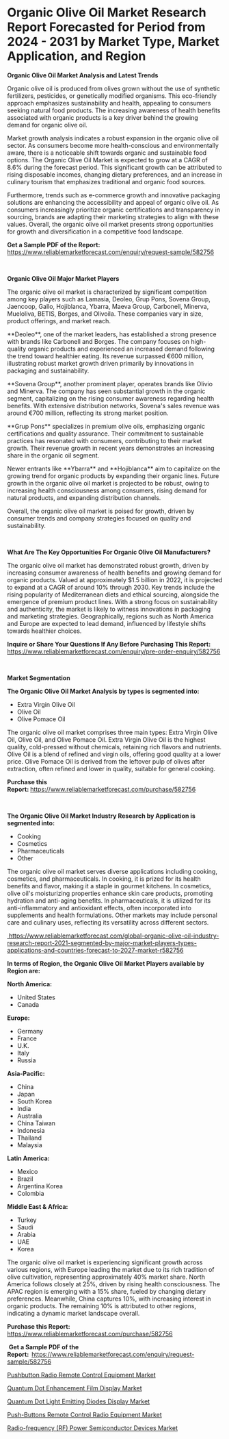 <p><h1>Organic Olive Oil Market Research Report Forecasted for Period from 2024 -  2031 by Market Type, Market Application, and Region</h1></p><p><strong>Organic Olive Oil Market Analysis and Latest Trends</strong></p>
<p><p>Organic olive oil is produced from olives grown without the use of synthetic fertilizers, pesticides, or genetically modified organisms. This eco-friendly approach emphasizes sustainability and health, appealing to consumers seeking natural food products. The increasing awareness of health benefits associated with organic products is a key driver behind the growing demand for organic olive oil.</p><p>Market growth analysis indicates a robust expansion in the organic olive oil sector. As consumers become more health-conscious and environmentally aware, there is a noticeable shift towards organic and sustainable food options. The Organic Olive Oil Market is expected to grow at a CAGR of 8.6% during the forecast period. This significant growth can be attributed to rising disposable incomes, changing dietary preferences, and an increase in culinary tourism that emphasizes traditional and organic food sources.</p><p>Furthermore, trends such as e-commerce growth and innovative packaging solutions are enhancing the accessibility and appeal of organic olive oil. As consumers increasingly prioritize organic certifications and transparency in sourcing, brands are adapting their marketing strategies to align with these values. Overall, the organic olive oil market presents strong opportunities for growth and diversification in a competitive food landscape.</p></p>
<p><strong>Get a Sample PDF of the Report:&nbsp;</strong> <a href="https://www.reliablemarketforecast.com/enquiry/request-sample/582756?utm_campaign=1080&utm_medium=2&utm_source=Github&utm_content=ia&utm_term=09122024&utm_id=organic-olive-oil">https://www.reliablemarketforecast.com/enquiry/request-sample/582756</a></p>
<p>&nbsp;</p>
<p><strong>Organic Olive Oil Major Market Players</strong></p>
<p><p>The organic olive oil market is characterized by significant competition among key players such as Lamasia, Deoleo, Grup Pons, Sovena Group, Jaencoop, Gallo, Hojiblanca, Ybarra, Maeva Group, Carbonell, Minerva, Mueloliva, BETIS, Borges, and Olivoila. These companies vary in size, product offerings, and market reach.</p><p>**Deoleo**, one of the market leaders, has established a strong presence with brands like Carbonell and Borges. The company focuses on high-quality organic products and experienced an increased demand following the trend toward healthier eating. Its revenue surpassed €600 million, illustrating robust market growth driven primarily by innovations in packaging and sustainability.</p><p>**Sovena Group**, another prominent player, operates brands like Olivio and Minerva. The company has seen substantial growth in the organic segment, capitalizing on the rising consumer awareness regarding health benefits. With extensive distribution networks, Sovena's sales revenue was around €700 million, reflecting its strong market position. </p><p>**Grup Pons** specializes in premium olive oils, emphasizing organic certifications and quality assurance. Their commitment to sustainable practices has resonated with consumers, contributing to their market growth. Their revenue growth in recent years demonstrates an increasing share in the organic oil segment.</p><p>Newer entrants like **Ybarra** and **Hojiblanca** aim to capitalize on the growing trend for organic products by expanding their organic lines. Future growth in the organic olive oil market is projected to be robust, owing to increasing health consciousness among consumers, rising demand for natural products, and expanding distribution channels.</p><p>Overall, the organic olive oil market is poised for growth, driven by consumer trends and company strategies focused on quality and sustainability.</p></p>
<p>&nbsp;</p>
<p><strong>What Are The Key Opportunities For Organic Olive Oil Manufacturers?</strong></p>
<p><p>The organic olive oil market has demonstrated robust growth, driven by increasing consumer awareness of health benefits and growing demand for organic products. Valued at approximately $1.5 billion in 2022, it is projected to expand at a CAGR of around 10% through 2030. Key trends include the rising popularity of Mediterranean diets and ethical sourcing, alongside the emergence of premium product lines. With a strong focus on sustainability and authenticity, the market is likely to witness innovations in packaging and marketing strategies. Geographically, regions such as North America and Europe are expected to lead demand, influenced by lifestyle shifts towards healthier choices.</p></p>
<p><strong>Inquire or Share Your Questions If Any Before Purchasing This Report:</strong> <a href="https://www.reliablemarketforecast.com/enquiry/pre-order-enquiry/582756?utm_campaign=1080&utm_medium=2&utm_source=Github&utm_content=ia&utm_term=09122024&utm_id=organic-olive-oil">https://www.reliablemarketforecast.com/enquiry/pre-order-enquiry/582756</a></p>
<p>&nbsp;</p>
<p><strong>Market Segmentation</strong></p>
<p><strong>The Organic Olive Oil Market Analysis by types is segmented into:</strong></p>
<p><ul><li>Extra Virgin Olive Oil</li><li>Olive Oil</li><li>Olive Pomace Oil</li></ul></p>
<p><p>The organic olive oil market comprises three main types: Extra Virgin Olive Oil, Olive Oil, and Olive Pomace Oil. Extra Virgin Olive Oil is the highest quality, cold-pressed without chemicals, retaining rich flavors and nutrients. Olive Oil is a blend of refined and virgin oils, offering good quality at a lower price. Olive Pomace Oil is derived from the leftover pulp of olives after extraction, often refined and lower in quality, suitable for general cooking.</p></p>
<p><strong>Purchase this Report:&nbsp;</strong><a href="https://www.reliablemarketforecast.com/purchase/582756?utm_campaign=1080&utm_medium=2&utm_source=Github&utm_content=ia&utm_term=09122024&utm_id=organic-olive-oil">https://www.reliablemarketforecast.com/purchase/582756</a></p>
<p>&nbsp;</p>
<p><strong>The Organic Olive Oil Market Industry Research by Application is segmented into:</strong></p>
<p><ul><li>Cooking</li><li>Cosmetics</li><li>Pharmaceuticals</li><li>Other</li></ul></p>
<p><p>The organic olive oil market serves diverse applications including cooking, cosmetics, and pharmaceuticals. In cooking, it is prized for its health benefits and flavor, making it a staple in gourmet kitchens. In cosmetics, olive oil's moisturizing properties enhance skin care products, promoting hydration and anti-aging benefits. In pharmaceuticals, it is utilized for its anti-inflammatory and antioxidant effects, often incorporated into supplements and health formulations. Other markets may include personal care and culinary uses, reflecting its versatility across different sectors.</p></p>
<p><a href="https://www.reliablemarketforecast.com/global-organic-olive-oil-industry-research-report-2021-segmented-by-major-market-players-types-applications-and-countries-forecast-to-2027-market-r582756?utm_campaign=1080&utm_medium=2&utm_source=Github&utm_content=ia&utm_term=09122024&utm_id=organic-olive-oil">&nbsp;https://www.reliablemarketforecast.com/global-organic-olive-oil-industry-research-report-2021-segmented-by-major-market-players-types-applications-and-countries-forecast-to-2027-market-r582756</a></p>
<p><strong>In terms of Region, the Organic Olive Oil Market Players available by Region are:</strong></p>
<p>
    <p> <strong> North America: </strong>
        <ul>
            <li>United States</li>
            <li>Canada</li>
        </ul>
        </p> 
    <p> <strong> Europe: </strong>
        <ul>
            <li>Germany</li>
            <li>France</li>
            <li>U.K.</li>
            <li>Italy</li>
            <li>Russia</li>
        </ul>
        </p> 
    <p> <strong> Asia-Pacific: </strong>
        <ul>
            <li>China</li>
            <li>Japan</li>
            <li>South Korea</li>
            <li>India</li>
            <li>Australia</li>
            <li>China Taiwan</li>
            <li>Indonesia</li>
            <li>Thailand</li>
            <li>Malaysia</li>
        </ul>
        </p> 
    <p> <strong> Latin America: </strong>
        <ul>
            <li>Mexico</li>
            <li>Brazil</li>
            <li>Argentina Korea</li>
            <li>Colombia</li>
        </ul>
        </p> 
    <p> <strong> Middle East & Africa: </strong>
        <ul>
            <li>Turkey</li>
            <li>Saudi</li>
            <li>Arabia</li>
            <li>UAE</li>
            <li>Korea</li>
        </ul>
    </p>
    </p>
<p><p>The organic olive oil market is experiencing significant growth across various regions, with Europe leading the market due to its rich tradition of olive cultivation, representing approximately 40% market share. North America follows closely at 25%, driven by rising health consciousness. The APAC region is emerging with a 15% share, fueled by changing dietary preferences. Meanwhile, China captures 10%, with increasing interest in organic products. The remaining 10% is attributed to other regions, indicating a dynamic market landscape overall. </p></p>
<p><strong>Purchase this Report: </strong><a href="https://www.reliablemarketforecast.com/purchase/582756?utm_campaign=1080&utm_medium=2&utm_source=Github&utm_content=ia&utm_term=09122024&utm_id=organic-olive-oil">https://www.reliablemarketforecast.com/purchase/582756</a></p>
<p>&nbsp;<strong>Get a Sample PDF of the Report:&nbsp;&nbsp;</strong><a href="https://www.reliablemarketforecast.com/enquiry/request-sample/582756?utm_campaign=1080&utm_medium=2&utm_source=Github&utm_content=ia&utm_term=09122024&utm_id=organic-olive-oil">https://www.reliablemarketforecast.com/enquiry/request-sample/582756</a></p>
<p><strong></strong></p>
<p><p><a href="https://www.linkedin.com/pulse/forecast-report-pushbutton-radio-remote-control-equipment-industry-4rjnc?utm_campaign=1080&utm_medium=2&utm_source=Github&utm_content=ia&utm_term=09122024&utm_id=organic-olive-oil">Pushbutton Radio Remote Control Equipment Market</a></p><p><a href="https://www.linkedin.com/pulse/global-quantum-dot-enhancement-film-display-market-analysis-trends-di81c?utm_campaign=1080&utm_medium=2&utm_source=Github&utm_content=ia&utm_term=09122024&utm_id=organic-olive-oil">Quantum Dot Enhancement Film Display Market</a></p><p><a href="https://www.linkedin.com/pulse/quantum-dot-light-emitting-diodes-display-market-forecast-report-axauc?utm_campaign=1080&utm_medium=2&utm_source=Github&utm_content=ia&utm_term=09122024&utm_id=organic-olive-oil">Quantum Dot Light Emitting Diodes Display Market</a></p><p><a href="https://www.linkedin.com/pulse/push-buttons-remote-control-radio-equipment-market-outlook-118-mp2sc?utm_campaign=1080&utm_medium=2&utm_source=Github&utm_content=ia&utm_term=09122024&utm_id=organic-olive-oil">Push-Buttons Remote Control Radio Equipment Market</a></p><p><a href="https://github.com/gdfhhhj/Market-Research-Report-List-6/blob/main/radio-frequency-rf-power-semiconductor-devices-market.md?utm_campaign=1080&utm_medium=2&utm_source=Github&utm_content=ia&utm_term=09122024&utm_id=organic-olive-oil">Radio-frequency (RF) Power Semiconductor Devices Market</a></p></p>